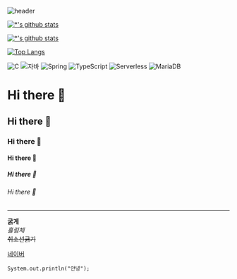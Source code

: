 ![header](https://capsule-render.vercel.app/api?type=wave&color=auto&height=300&section=header&text=깃허브%20특강&fontSize=90)

[![*'s github stats](https://github-readme-stats.vercel.app/api?username=YunHanKIM)](https://github.com/YunHanKIM)

[![*'s github stats](https://github-readme-stats.vercel.app/api?username=YunHanKIM&show_icons=true&theme=radical)](https://github.com/YunHanKIM)

[![Top Langs](https://github-readme-stats.vercel.app/api/top-langs/?username=YunHanKIM)](https://github.com/YunHanKIM/github-readme-stats)


![C](https://img.shields.io/badge/-C-123456?style=flat-square&logo=C&logoColor=black)
![자바](https://img.shields.io/badge/-자바-007396?style=flat&logo=Java&logoColor=ffffff)
![Spring](https://img.shields.io/badge/-Spring-6DB33F?style=for-the-badge&logo=Spring&logoColor=white)
![TypeScript](https://img.shields.io/badge/-TypeScript-3178C6?style=flat-square&logo=TypeScript&logoColor=white)
![Serverless](https://img.shields.io/badge/-Serverless-FD5750?style=flat-square&logo=Serverless&logoColor=magenta)
![MariaDB](https://img.shields.io/badge/-MariaDB-1F305F?style=flat-square&logo=mariadb&logoColor=white)




# Hi there 👋
## Hi there 👋
### Hi there 👋
#### Hi there 👋
##### Hi there 👋
###### Hi there 👋
---
**굵게** <br>
*흘림체* <br>
~~취소선긁기~~ <br>

[네이버](www.naver.com)
```
System.out.println("안녕");
```
